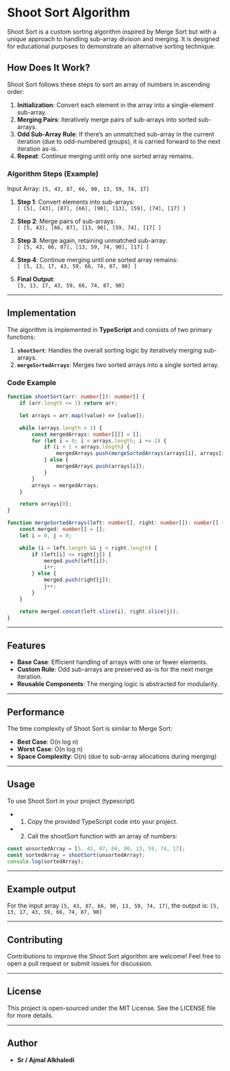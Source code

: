 # Shoot Sort Algorithm

Shoot Sort is a custom sorting algorithm inspired by Merge Sort but with a unique approach to handling sub-array division and merging. It is designed for educational purposes to demonstrate an alternative sorting technique.

## **How Does It Work?**

Shoot Sort follows these steps to sort an array of numbers in ascending order:

1. **Initialization**: Convert each element in the array into a single-element sub-array.
2. **Merging Pairs**: Iteratively merge pairs of sub-arrays into sorted sub-arrays.
3. **Odd Sub-Array Rule**: If there’s an unmatched sub-array in the current iteration (due to odd-numbered groups), it is carried forward to the next iteration as-is.
4. **Repeat**: Continue merging until only one sorted array remains.

### **Algorithm Steps (Example)**

Input Array: `[5, 43, 87, 66, 90, 13, 59, 74, 17]`

1. **Step 1**: Convert elements into sub-arrays:  
   `[ [5], [43], [87], [66], [90], [13], [59], [74], [17] ]`
   
2. **Step 2**: Merge pairs of sub-arrays:  
   `[ [5, 43], [66, 87], [13, 90], [59, 74], [17] ]`
   
3. **Step 3**: Merge again, retaining unmatched sub-array:  
   `[ [5, 43, 66, 87], [13, 59, 74, 90], [17] ]`
   
4. **Step 4**: Continue merging until one sorted array remains:  
   `[ [5, 13, 17, 43, 59, 66, 74, 87, 90] ]`

5. **Final Output**:  
   `[5, 13, 17, 43, 59, 66, 74, 87, 90]`

---

## **Implementation**

The algorithm is implemented in **TypeScript** and consists of two primary functions:

1. **`shootSort`**: Handles the overall sorting logic by iteratively merging sub-arrays.
2. **`mergeSortedArrays`**: Merges two sorted arrays into a single sorted array.

### **Code Example**

```typescript
function shootSort(arr: number[]): number[] {
    if (arr.length <= 1) return arr;

    let arrays = arr.map((value) => [value]);

    while (arrays.length > 1) {
        const mergedArrays: number[][] = [];
        for (let i = 0; i < arrays.length; i += 2) {
            if (i + 1 < arrays.length) {
                mergedArrays.push(mergeSortedArrays(arrays[i], arrays[i + 1]));
            } else {
                mergedArrays.push(arrays[i]);
            }
        }
        arrays = mergedArrays;
    }

    return arrays[0];
}

function mergeSortedArrays(left: number[], right: number[]): number[] {
    const merged: number[] = [];
    let i = 0, j = 0;

    while (i < left.length && j < right.length) {
        if (left[i] <= right[j]) {
            merged.push(left[i]);
            i++;
        } else {
            merged.push(right[j]);
            j++;
        }
    }

    return merged.concat(left.slice(i), right.slice(j));
}
```
---
## **Features**

- **Base Case**: Efficient handling of arrays with one or fewer elements.
- **Custom Rule**: Odd sub-arrays are preserved as-is for the next merge iteration.
- **Reusable Components**: The merging logic is abstracted for modularity.

---
## **Performance**
The time complexity of Shoot Sort is similar to Merge Sort:

- **Best Case**: O(n log n)
- **Worst Case**: O(n log n)
- **Space Complexity**: O(n) (due to sub-array allocations during merging)

---
## **Usage**
To use Shoot Sort in your project (typescript)

- 1. Copy the provided TypeScript code into your project.
- 2. Call the shootSort function with an array of numbers:
 ``` typescript
const unsortedArray = [5, 43, 87, 66, 90, 13, 59, 74, 17];
const sortedArray = shootSort(unsortedArray);
console.log(sortedArray);
```

---

## **Example output**

For the input array ``` [5, 43, 87, 66, 90, 13, 59, 74, 17] ```, the output is:
```[5, 13, 17, 43, 59, 66, 74, 87, 90]```

---
## **Contributing**
Contributions to improve the Shoot Sort algorithm are welcome! Feel free to open a pull request or submit issues for discussion.

---
## **License**
This project is open-sourced under the MIT License. See the LICENSE file for more details.

---
## **Author** 
- **Sr / Ajmal Alkhaledi**